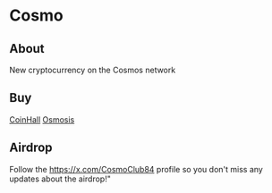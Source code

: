 # Cosmo
## About
New cryptocurrency on the Cosmos network
## Buy 
[CoinHall](https://coinhall.org/swap?fromChain=osmosis-1&fromAsset=ibc%2F498A0751C798A0D9A389AA3691123DADA57DAA4FE165D5C75894505B876BA6E4&toChain=osmosis-1&toAsset=ibc%2F4925733868E7999F5822C961ADE9470A7FC5FA4A560BAE1DE102783C3F64C201)
[Osmosis](https://app.osmosis.zone/?from=USDC&to=COSMO)
## Airdrop
Follow the https://x.com/CosmoClub84 profile so you don't miss any updates about the airdrop!"
